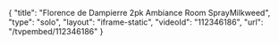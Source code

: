 {
    "title": "Florence de Dampierre 2pk Ambiance Room SprayMilkweed",
    "type": "solo",
    "layout": "iframe-static",
    "videoId": "112346186",
    "url": "\/tvpembed\/112346186"
}
